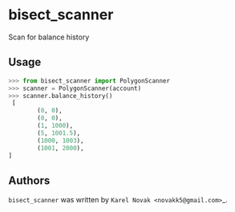 # bisect_scanner

Scan for balance history

## Usage

```python
>>> from bisect_scanner import PolygonScanner
>>> scanner = PolygonScanner(account)
>>> scanner.balance_history()
 [
        (0, 0),
        (0, 0),
        (1, 1000),
        (5, 1001.5),
        (1000, 1003),
        (1001, 2000),
]
```

## Authors

`bisect_scanner` was written by `Karel Novak <novakk5@gmail.com>`_.
